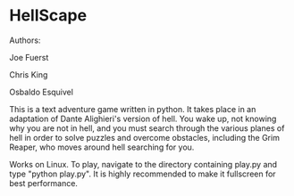 # HellScape

Authors:

Joe Fuerst

Chris King

Osbaldo Esquivel

This is a text adventure game written in python. It takes place in an adaptation of Dante Alighieri's version of hell. You wake up, not knowing why you are not in hell, and you must search through the various planes of hell in order to solve puzzles and overcome obstacles, including the Grim Reaper, who moves around hell searching for you.

Works on Linux. To play, navigate to the directory containing play.py and type "python play.py". It is highly recommended to make it fullscreen for best performance.
